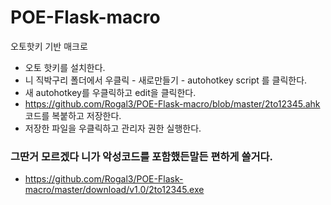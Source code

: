 # POE-Flask-macro
오토핫키 기반 매크로

* 오토 핫키를 설치한다.
* 니 직박구리 폴더에서 우클릭 - 새로만들기 - autohotkey script 를 클릭한다.
* 새 autohotkey를 우클릭하고 edit을 클릭한다.
* https://github.com/Rogal3/POE-Flask-macro/blob/master/2to12345.ahk 코드를 복붙하고 저장한다.
* 저장한 파일을 우클릭하고 관리자 권한 실행한다.




### 그딴거 모르겠다 니가 악성코드를 포함했든말든 편하게 쓸거다.

* https://github.com/Rogal3/POE-Flask-macro/master/download/v1.0/2to12345.exe

